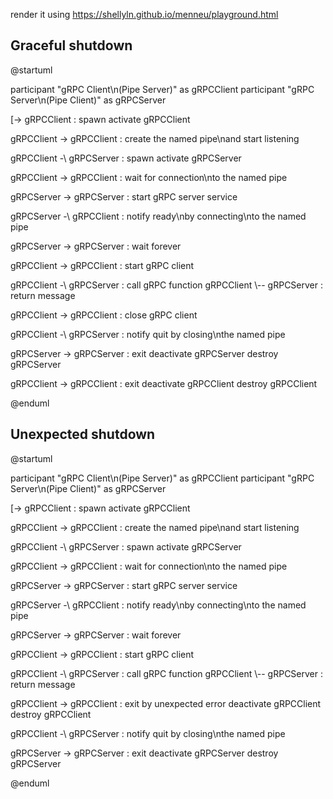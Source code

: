 render it using https://shellyln.github.io/menneu/playground.html


## Graceful shutdown

@startuml

participant "gRPC Client\\n(Pipe Server)" as gRPCClient
participant "gRPC Server\\n(Pipe Client)" as gRPCServer


[-> gRPCClient : spawn
activate gRPCClient

gRPCClient -> gRPCClient : create the named pipe\\nand start listening

gRPCClient -\\ gRPCServer : spawn
activate gRPCServer

gRPCClient -> gRPCClient : wait for connection\\nto the named pipe

gRPCServer -> gRPCServer : start gRPC server service

gRPCServer -\\ gRPCClient : notify ready\\nby connecting\\nto the named pipe

gRPCServer -> gRPCServer : wait forever

gRPCClient -> gRPCClient : start gRPC client

gRPCClient -\\ gRPCServer : call gRPC function
gRPCClient \\-- gRPCServer : return message

gRPCClient -> gRPCClient : close gRPC client

gRPCClient -\\ gRPCServer : notify quit by closing\\nthe named pipe

gRPCServer -> gRPCServer : exit
deactivate gRPCServer
destroy gRPCServer

gRPCClient -> gRPCClient : exit
deactivate gRPCClient
destroy gRPCClient

@enduml


## Unexpected shutdown

@startuml

participant "gRPC Client\\n(Pipe Server)" as gRPCClient
participant "gRPC Server\\n(Pipe Client)" as gRPCServer


[-> gRPCClient : spawn
activate gRPCClient

gRPCClient -> gRPCClient : create the named pipe\\nand start listening

gRPCClient -\\ gRPCServer : spawn
activate gRPCServer

gRPCClient -> gRPCClient : wait for connection\\nto the named pipe

gRPCServer -> gRPCServer : start gRPC server service

gRPCServer -\\ gRPCClient : notify ready\\nby connecting\\nto the named pipe

gRPCServer -> gRPCServer : wait forever

gRPCClient -> gRPCClient : start gRPC client

gRPCClient -\\ gRPCServer : call gRPC function
gRPCClient \\-- gRPCServer : return message

gRPCClient -> gRPCClient : exit by unexpected error
deactivate gRPCClient
destroy gRPCClient

gRPCClient -\\ gRPCServer : notify quit by closing\\nthe named pipe

gRPCServer -> gRPCServer : exit
deactivate gRPCServer
destroy gRPCServer

@enduml

